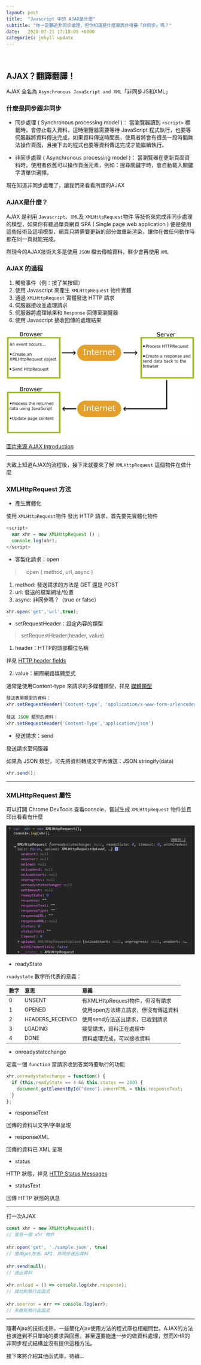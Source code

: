 ```yaml
---
layout: post
title:  "Javscript 中的 AJAX是什麼"
subtitle: "你一定聽過非同步處理，但你知道是什麼東西非得要「非同步」嗎？"
date:   2020-07-21 17:18:05 +0800
categories: jekyll update
---
```


<br>

## AJAX？翻譯翻譯！

AJAX 全名為 `Asynchronous JavaScript and XML`「非同步JS和XML」

### 什麼是同步跟非同步

- 同步處理 ( Synchronous processing model )：
當瀏覽器讀到 `<script>` 標籤時，會停止載入資料，這時瀏覽器需要等待 JavaScript 程式執行，也要等伺服器將資料傳送完成，如果資料傳送時間長，使用者將會有很長一段時間無法操作頁面，且接下去的程式也要等資料傳送完成才能繼續執行。

- 非同步處理 ( Asynchronous processing model )：
當瀏覽器在更新頁面資料時，使用者依舊可以操作頁面元素，例如：搜尋關鍵字時，會自動載入關鍵字清單供選擇。

現在知道非同步處理了，讓我們來看看所謂的AJAX

### AJAX是什麼？

AJAX 是利用 `Javascript`、`XML`及 `XMLHttpRequest`物件 等技術來完成非同步處理的模型，如果你有聽過單頁網頁 SPA ( Single page web application ) 便是使用這些技術及這項模型，網頁只將需要更新的部分做重新渲染，讓你在做任何動作時都在同一頁就能完成。

然現今的AJAX技術大多是使用 `JSON` 檔去傳輸資料，鮮少會再使用 `XML`

### AJAX 的過程

1. 觸發事件（例：按了某按鈕）
2. 使用 Javascript 來產生 `XMLHttpRequest` 物件實體
3. 通過 `XMLHttpRequest` 實體發送 HTTP 請求
4. 伺服器接收並處理請求
5. 伺服器將處理結果和 `Response` 回傳至瀏覽器
6. 使用 Javascript 接收回傳的處理結果


![ajax](../images/pic_ajax.gif)

[圖片來源 AJAX Introduction](https://www.w3schools.com/js/js_ajax_intro.asp)



------




大致上知道AJAX的流程後，接下來就要來了解 `XMLHttpRequest` 這個物件在做什麼

### XMLHttpRequest 方法

- 產生實體化

使用 `XMLHttpRequest`物件 發出 HTTP 請求，首先要先實體化物件

```js
<script>
  var xhr = new XMLHttpRequest () ;
  console.log(xhr);
</script>
```

- 客製化請求：open

>　open ( method, url, async )

1. method: 發送請求的方法是 GET 還是 POST
2. url: 發送的檔案網址/位置
3. async: 非同步嗎？（true or false）

```js
xhr.open('get','url',true);
```

- setRequestHeader：設定內容的類型

> setRequestHeader(header, value)

1. header：HTTP的頭部欄位名稱

  祥見 [HTTP header fields](https://zh.wikipedia.org/wiki/HTTP%E5%A4%B4%E5%AD%97%E6%AE%B5)

2. value：網際網路媒體型式

  通常是使用Content-type 來請求的多媒體類型，祥見 [媒體類型](https://zh.wikipedia.org/wiki/%E4%BA%92%E8%81%94%E7%BD%91%E5%AA%92%E4%BD%93%E7%B1%BB%E5%9E%8B)

```js
發送表單類型的資料：
xhr.setRequestHeader('Content-type', 'application/x-www-form-urlencoded');

發送 JSON 類型的資料：
xhr.setRequestHeader('Content-Type','application/json')
```

- 發送請求：send

發送請求至伺服器

如果為 JSON 類型，可先將資料轉成文字再傳送：JSON.stringify(data)

```js
xhr.send();
```



------



### XMLHttpRequest 屬性

可以打開 Chrome DevTools 查看console，嘗試生成 `XMLHttpRequest` 物件並且印出看看有什麼

![ajax](../images/Ajax_XHR.png)

- readyState

`readystate` 數字所代表的意義：

|數字|意思|意義|
|:-|:-|:-|
|0|UNSENT|有XMLHttpRequest物件，但沒有請求|
|1|OPENED|使用open方法建立請求，但沒有傳送資料|
|2|HEADERS_RECEIVED|使用send方法送出請求，已收到請求|
|3|LOADING|接受請求，資料正在處理中|
|4|DONE|資料處理完成，可以接收資料|

- onreadystatechange

定義一個 `function` 當請求收到答案時要執行的功能

```js
xhr.onreadystatechange = function() {
  if (this.readyState == 4 && this.status == 200) {
    document.getElementById("demo").innerHTML = this.responseText;
  }
};
```

- responseText

回傳的資料以文字/字串呈現

- responseXML

回傳的資料已 XML 呈現

- status

HTTP 狀態，祥見 [HTTP Status Messages](https://www.w3schools.com/tags/ref_httpmessages.asp)

- statusText

回傳 HTTP 狀態的訊息



------



打一次AJAX

```js
const xhr = new XMLHttpRequest();
// 宣告一個 xhr 物件

xhr.open('get', './sample.json', true)
// 使用get方法、API、非同步送出資料

xhr.send(null);
// 送出資料

xhr.onload = () => console.log(xhr.response);
// 成功則執行此函式

xhr.onerror = err => console.log(err);
// 失敗則執行此函式

```



------



隨著Ajax的技術成熟，一些簡化Ajax使用方法的程式庫也相繼問世。AJAX的方法也演進到不只單純的要求與回應，甚至還要能進一步的做資料處理，然而XHR的非同步程式結構並沒有提供這種方法。

接下來將介紹其他函式庫，待續...
